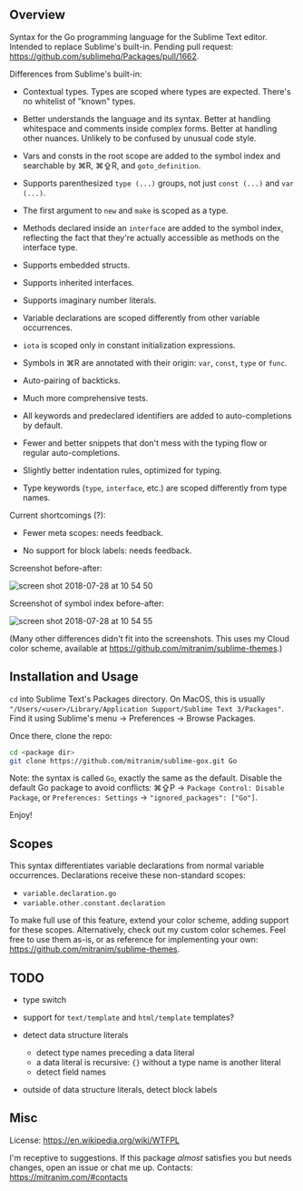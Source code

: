 ## Overview

Syntax for the Go programming language for the Sublime Text editor. Intended to replace Sublime's built-in. Pending pull request: https://github.com/sublimehq/Packages/pull/1662.

Differences from Sublime's built-in:

  * Contextual types. Types are scoped where types are expected. There's no whitelist of "known" types.

  * Better understands the language and its syntax. Better at handling whitespace and comments inside complex forms. Better at handling other nuances. Unlikely to be confused by unusual code style.

  * Vars and consts in the root scope are added to the symbol index and searchable by ⌘R, ⌘⇪R, and `goto_definition`.

  * Supports parenthesized `type (...)` groups, not just `const (...)` and `var (...)`.

  * The first argument to `new` and `make` is scoped as a type.

  * Methods declared inside an `interface` are added to the symbol index, reflecting the fact that they're actually accessible as methods on the interface type.

  * Supports embedded structs.

  * Supports inherited interfaces.

  * Supports imaginary number literals.

  * Variable declarations are scoped differently from other variable occurrences.

  * `iota` is scoped only in constant initialization expressions.

  * Symbols in ⌘R are annotated with their origin: `var`, `const`, `type` or `func`.

  * Auto-pairing of backticks.

  * Much more comprehensive tests.

  * All keywords and predeclared identifiers are added to auto-completions by default.

  * Fewer and better snippets that don't mess with the typing flow or regular auto-completions.

  * Slightly better indentation rules, optimized for typing.

  * Type keywords (`type`, `interface`, etc.) are scoped differently from type names.

Current shortcomings (?):

  * Fewer meta scopes: needs feedback.

  * No support for block labels: needs feedback.

Screenshot before-after:

![screen shot 2018-07-28 at 10 54 50](https://user-images.githubusercontent.com/4263831/43354424-09f502be-9255-11e8-9d6f-8c0b37e98809.jpg)

Screenshot of symbol index before-after:

![screen shot 2018-07-28 at 10 54 55](https://user-images.githubusercontent.com/4263831/43354428-260781ac-9255-11e8-9631-4920b6473e3b.jpg)

(Many other differences didn't fit into the screenshots. This uses my Cloud color scheme, available at https://github.com/mitranim/sublime-themes.)


## Installation and Usage

`cd` into Sublime Text's Packages directory. On MacOS, this is usually `"/Users/<user>/Library/Application Support/Sublime Text 3/Packages"`. Find it using Sublime's menu → Preferences → Browse Packages.

Once there, clone the repo:

```sh
cd <package dir>
git clone https://github.com/mitranim/sublime-gox.git Go
```

Note: the syntax is called `Go`, exactly the same as the default. Disable the default Go package to avoid conflicts: ⌘⇪P → `Package Control: Disable Package`, or `Preferences: Settings` → `"ignored_packages": ["Go"]`.

Enjoy!


## Scopes

This syntax differentiates variable declarations from normal variable occurrences. Declarations receive these non-standard scopes:

  * `variable.declaration.go`
  * `variable.other.constant.declaration`

To make full use of this feature, extend your color scheme, adding support for these scopes. Alternatively, check out my custom color schemes. Feel free to use them as-is, or as reference for implementing your own: https://github.com/mitranim/sublime-themes.


## TODO

* type switch

* support for `text/template` and `html/template` templates?

* detect data structure literals

  * detect type names preceding a data literal
  * a data literal is recursive: `{}` without a type name is another literal
  * detect field names

* outside of data structure literals, detect block labels

## Misc

License: https://en.wikipedia.org/wiki/WTFPL

I'm receptive to suggestions. If this package _almost_ satisfies you but needs changes, open an issue or chat me up. Contacts: https://mitranim.com/#contacts
